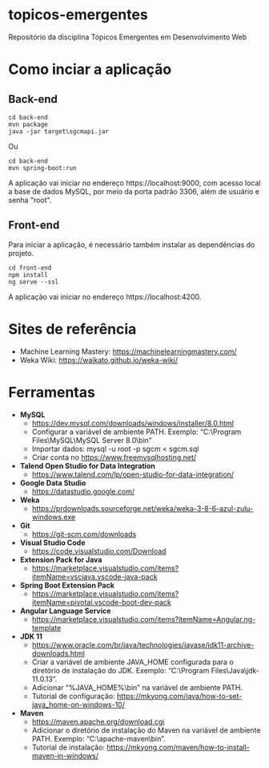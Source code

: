 
# topicos-emergentes
Repositório da disciplina Tópicos Emergentes em Desenvolvimento Web

# Como inciar a aplicação

## Back-end
```
cd back-end
mvn package
java -jar target\sgcmapi.jar
```
Ou
```
cd back-end
mvn spring-boot:run
```
A aplicação vai iniciar no endereço https://localhost:9000, com acesso local a base de dados MySQL, por meio da porta padrão 3306, além de usuário e senha "root".

## Front-end
Para iniciar a aplicação, é necessário também instalar as dependências do projeto.
```
cd front-end
npm install
ng serve --ssl
```
A aplicação vai iniciar no endereço https://localhost:4200.

# Sites de referência

- Machine Learning Mastery: https://machinelearningmastery.com/
- Weka Wiki: https://waikato.github.io/weka-wiki/

# Ferramentas

- **MySQL**
  - https://dev.mysql.com/downloads/windows/installer/8.0.html
  - Configurar a variável de ambiente PATH. Exemplo: “C:\Program Files\MySQL\MySQL Server 8.0\bin”
  - Importar dados: mysql -u root -p sgcm < sgcm.sql
  - Criar conta no https://www.freemysqlhosting.net/
- **Talend Open Studio for Data Integration**
  - https://www.talend.com/lp/open-studio-for-data-integration/
- **Google Data Studio**
  - https://datastudio.google.com/
- **Weka**
  - https://prdownloads.sourceforge.net/weka/weka-3-8-6-azul-zulu-windows.exe
- **Git**
  - https://git-scm.com/downloads
- **Visual Studio Code**
  - https://code.visualstudio.com/Download
- **Extension Pack for Java**
  - https://marketplace.visualstudio.com/items?itemName=vscjava.vscode-java-pack
- **Spring Boot Extension Pack**
  - https://marketplace.visualstudio.com/items?itemName=pivotal.vscode-boot-dev-pack
- **Angular Language Service**
  - https://marketplace.visualstudio.com/items?itemName=Angular.ng-template
- **JDK 11**
  - https://www.oracle.com/br/java/technologies/javase/jdk11-archive-downloads.html
  - Criar a variável de ambiente JAVA_HOME configurada para o diretório de instalação do JDK. Exemplo: “C:\Program Files\Java\jdk-11.0.13”.
  - Adicionar “%JAVA_HOME%\bin” na variável de ambiente PATH.
  - Tutorial de configuração: https://mkyong.com/java/how-to-set-java_home-on-windows-10/
- **Maven**
  - https://maven.apache.org/download.cgi
  - Adicionar o diretório de instalação do Maven na variável de ambiente PATH. Exemplo: “C:\apache-maven\bin”.
  - Tutorial de instalação: https://mkyong.com/maven/how-to-install-maven-in-windows/




